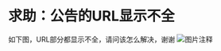 # 求助：公告的URL显示不全

如下图，URL部分都显示不全，请问该怎么解决，谢谢
![图片注释](http://storage-uqer.datayes.com/58b7ca3df1973300587af3b1/e6f550e8-3beb-11e9-a01e-0242ac140002)